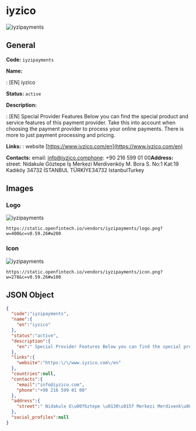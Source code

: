 
# iyzico 
![iyzipayments](https://static.openfintech.io/vendors/iyzipayments/logo.png?w=400&c=v0.59.26#w200)  

## General 
 
**Code:** `iyzipayments` 
 
**Name:** 
 
:	[EN] iyzico 
 
**Status:** `active` 
 
**Description:** 
 
: [EN]  Special Provider Features Below you can find the special product and service features of this payment provider. Take this into account when choosing the payment provider to process your online payments. There is more to just payment processing and pricing.  
 
**Links:** 
: website [https://www.iyzico.com/en](https://www.iyzico.com/en) 
 
**Contacts:** 
email: info@iyzico.comphone: +90 216 599 01 00**Address:** 
street:  Nidakule Göztepe İş Merkezi Merdivenköy M. Bora S. No:1 Kat:19 Kadıköy 34732 İSTANBUL TÜRKİYE34732 IstanbulTurkey  

## Images 

### Logo 
 
![iyzipayments](https://static.openfintech.io/vendors/iyzipayments/logo.png?w=400&c=v0.59.26#w200)  

```
https://static.openfintech.io/vendors/iyzipayments/logo.png?w=400&c=v0.59.26#w200
```  

### Icon 
 
![iyzipayments](https://static.openfintech.io/vendors/iyzipayments/icon.png?w=278&c=v0.59.26#w100)  

```
https://static.openfintech.io/vendors/iyzipayments/icon.png?w=278&c=v0.59.26#w100
```  

## JSON Object 

```json
{
  "code":"iyzipayments",
  "name":{
    "en":"iyzico"
  },
  "status":"active",
  "description":{
    "en":" Special Provider Features Below you can find the special product and service\u00a0features of this payment provider. Take this into account when choosing the payment provider to process your online payments. There is more to just payment processing and pricing. "
  },
  "links":{
    "website":"https:\/\/www.iyzico.com\/en"
  },
  "countries":null,
  "contacts":{
    "email":"info@iyzico.com",
    "phone":"+90 216 599 01 00"
  },
  "address":{
    "street":" Nidakule G\u00f6ztepe \u0130\u015f Merkezi Merdivenk\u00f6y M. Bora S. No:1 Kat:19 Kad\u0131k\u00f6y 34732 \u0130STANBUL T\u00dcRK\u0130YE34732 IstanbulTurkey "
  },
  "social_profiles":null
}
```  
